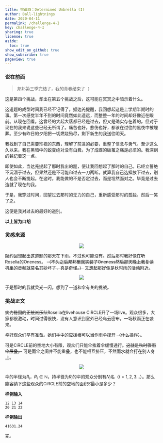 ```yaml
---
title: 挑战四：Determined Umbrella (I)
author: Ball-lightnings
date: 2020-04-11
permalink: /challenge-4-I
key: challenge-4-I
sharing: true
license: true
aside:
  toc: true
show_edit_on_github: true
show_subscribe: true
pageview: true
---
```


### 说在前面

> 邦邦第三季完结了，我的青春结束了（

这是第四个挑战，却出在第五个挑战之后，这可能在冥冥之中暗示着什么。

这道题的成型时间我已经不记得了，据达羌提醒，我回想起这是上学期半期时的事。第一次感觉半年不到的时间竟然如此遥远，而整整一年的时间却好像近在眼前。从现在回看，这曾经的大起大落都已经是过去，但又是确实存在着的。但对于现在的我来说这些已经无所谓了。痛苦也好，悲伤也好，都该在过往的黑夜中被埋葬。至少有昨日的夕阳把一切燃烧殆尽，剩下新生的我送往明天。

我找到了自己需要珍视的东西，理解了前进的必要，重整了信念与勇气。至少这么久以来，我在黑暗中的蜕变绝对没有白费。为了成蝶的破茧之痛是必须的。我深刻的铭记着这一点。

即使如此，当达羌提起了那时我出的题，便让我回想起了那时的自己。已经立誓绝不沉湎于过去，但果然还是不可能和过去一刀两断。就算我自己选择放下过去，别人也会不断提起。在这时，我能做的不是否定过去，而是坦然面对之。毕竟是过去造就了现在的我。

于是，我穿过时间，回望过去那时的无力的自己，重新感受那时的孤独。然后一笑了之。

这便是我对过去的最好的道别。

**以上皆为口胡**

### 灵感来源

<div align="center"><img src="https://s1.ax1x.com/2020/04/12/Gqo9w6.jpg"></div>

隐约回想起出这道题的那天在下雨，不过也可能没有。然后那时我好像在听Roselia的Oneness。 ~~（不久之后邦邦里就实装了Oneness然后那天晚上我复读机里的音频就莫名其妙坏了，真是奇怪。）~~ 又想起那好像是秋时雨的活动附近。

<div align="center"><img src="https://s1.ax1x.com/2020/04/12/Gqopex.png"></div>

于是那时的我就灵光一闪，想到了一道和伞有关的挑战。

### 挑战正文

~~实力稳固的正统派乐队~~Roselia在livehouse CiRCLE开了一场live。观众很多，大家都很激动，时间过得很快，没有人意识到室外已经乌云密布。一场秋雨正在袭来。

幸好观众们早有准备。她们手中的应援棒可以当作雨伞撑开 ~~（什么操作）~~。

可是CiRCLE前的空地大小有限，观众们只能伞挨着伞缓慢通行。~~这就是秋时骤雨伞层叠。~~ 可是雨伞之间并不能重叠，也不能相互挤压，不然雨水就会打在别人身上。

<div align="center"><img src="https://s1.ax1x.com/2020/04/12/GqIzO1.png"></div>

伞的半径为$R_i$，$R_i\in\mathbb N$，持半径为$R_i$的伞的观众分别有$N_i$名（$i=1,2,3\dots$）。那么能容纳下这些观众的CiRCLE前的空地的面积$S$最小是多少？

**样例输入**

    12 13 14
    20 21 22

**样例输出**

    41631.24

完。

